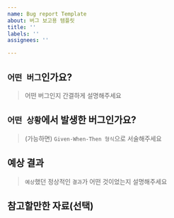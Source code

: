 ```yaml
---
name: Bug report Template
about: 버그 보고용 템플릿
title: ''
labels: ''
assignees: ''

---
```


## `어떤 버그`인가요?

> 어떤 버그인지 간결하게 설명해주세요

## `어떤 상황`에서 발생한 버그인가요?

> (가능하면) `Given-When-Then 형식`으로 서술해주세요

## 예상 결과

> `예상`했던 정상적인 `결과`가 어떤 것이었는지 설명해주세요

## 참고할만한 자료(선택)
